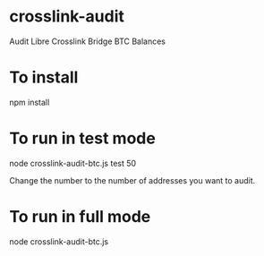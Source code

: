 # crosslink-audit

Audit Libre Crosslink Bridge BTC Balances

# To install

npm install

# To run in test mode

node crosslink-audit-btc.js test 50

Change the number to the number of addresses you want to audit.

# To run in full mode

node crosslink-audit-btc.js

